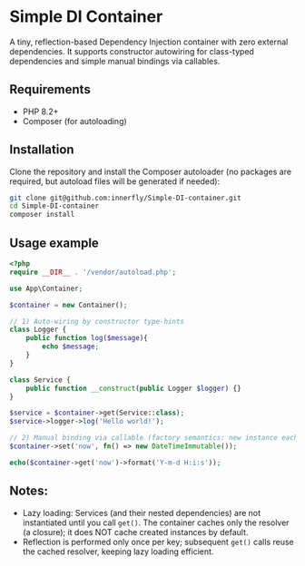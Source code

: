 # Simple DI Container

A tiny, reflection-based Dependency Injection container with zero external dependencies. It supports constructor autowiring for class-typed dependencies and simple manual bindings via callables.

## Requirements
- PHP 8.2+
- Composer (for autoloading)

## Installation
Clone the repository and install the Composer autoloader (no packages are required, but autoload files will be generated if needed):

```bash
git clone git@github.com:innerfly/Simple-DI-container.git
cd Simple-DI-container
composer install
```

## Usage example

```php
<?php
require __DIR__ . '/vendor/autoload.php';

use App\Container;

$container = new Container();

// 1) Auto-wiring by constructor type-hints
class Logger {
    public function log($message){
        echo $message;
    }
}

class Service {
    public function __construct(public Logger $logger) {}
}

$service = $container->get(Service::class);
$service->logger->log('Hello world!');

// 2) Manual binding via callable (factory semantics: new instance each time)
$container->set('now', fn() => new DateTimeImmutable());

echo($container->get('now')->format('Y-m-d H:i:s'));

```

## Notes:
- Lazy loading: Services (and their nested dependencies) are not instantiated until you call `get()`. The container caches only the resolver (a closure); it does NOT cache created instances by default.
- Reflection is performed only once per key; subsequent `get()` calls reuse the cached resolver, keeping lazy loading efficient.
